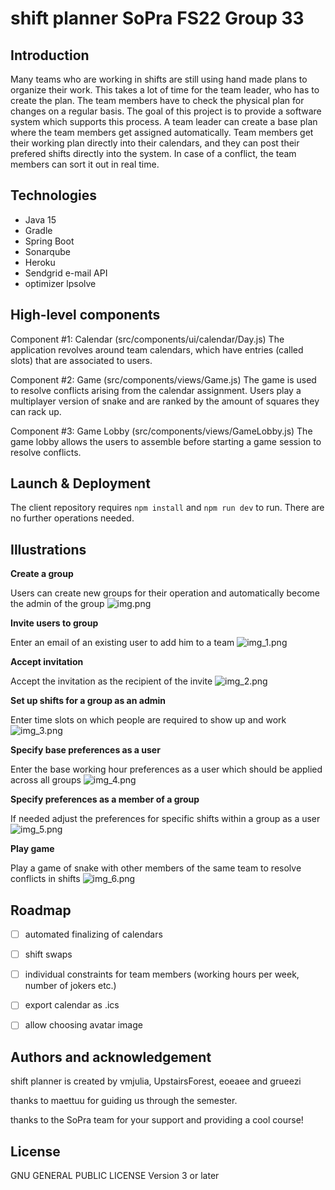 # shift planner SoPra FS22 Group 33

## Introduction
Many teams who are working in shifts are still using hand made plans to organize their work. This takes a lot of time for the team leader, who has to create the plan. The team members have to check the physical plan for changes on a regular basis. The goal of this project is to provide a software system which supports this process. A team leader can create a base plan where the team members get assigned automatically. Team members get their working plan directly into their calendars, and they can post their prefered shifts directly into the system. In case of a conflict, the team members can sort it
out in real time.

## Technologies
- Java 15 
- Gradle
- Spring Boot
- Sonarqube 
- Heroku
- Sendgrid e-mail API 
- optimizer lpsolve 

## High-level components
Component #1: Calendar (src/components/ui/calendar/Day.js)
The application revolves around team calendars, which have entries (called slots) that are associated to users.

Component #2: Game (src/components/views/Game.js)
The game is used to resolve conflicts arising from the calendar assignment. Users play a multiplayer version of snake and are ranked by the amount of squares they can rack up.

Component #3: Game Lobby (src/components/views/GameLobby.js)
The game lobby allows the users to assemble before starting a game session to resolve conflicts.


## Launch & Deployment
The client repository requires ```npm install``` and  ```npm run dev``` to run. There are no further operations needed.


## Illustrations
**Create a group**

Users can create new groups for their operation and automatically become the admin of the group
![img.png](src/screenshotsReadMe/img.png)

**Invite users to group**

Enter an email of an existing user to add him to a team
![img_1.png](src/screenshotsReadMe/img_1.png)

**Accept invitation**

Accept the invitation as the recipient of the invite
![img_2.png](src/screenshotsReadMe/img_2.png)

**Set up shifts for a group as an admin**

Enter time slots on which people are required to show up and work
![img_3.png](src/screenshotsReadMe/img_3.png)

**Specify base preferences as a user**

Enter the base working hour preferences as a user which should be applied across all groups
![img_4.png](src/screenshotsReadMe/img_4.png)

**Specify preferences as a member of a group**

If needed adjust the preferences for specific shifts within a group as a user
![img_5.png](src/screenshotsReadMe/img_5.png)

**Play game**

Play a game of snake with other members of the same team to resolve conflicts in shifts
![img_6.png](src/screenshotsReadMe/img_6.png)



## Roadmap
- [ ] automated finalizing of calendars
- [ ] shift swaps
- [ ] individual constraints for team members (working hours per week, number of jokers etc.) 
- [ ] export calendar as .ics
- [ ] allow choosing avatar image


## Authors and acknowledgement
shift planner is created by vmjulia, UpstairsForest, eoeaee and grueezi

thanks to maettuu for guiding us through the semester. 

thanks to the SoPra team for your support and providing a cool course! 

## License
GNU GENERAL PUBLIC LICENSE Version 3 or later


